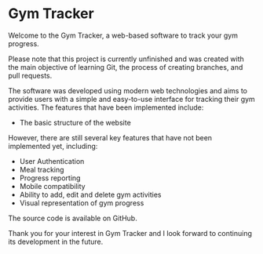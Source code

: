 # Gym Tracker
Welcome to the Gym Tracker, a web-based software to track your gym progress.

Please note that this project is currently unfinished and was created with the main objective of learning Git, the process of creating branches, and pull requests.

The software was developed using modern web technologies and aims to provide users with a simple and easy-to-use interface for tracking their gym activities. The features that have been implemented include:

* The basic structure of the website

However, there are still several key features that have not been implemented yet, including:

* User Authentication
* Meal tracking
* Progress reporting
* Mobile compatibility
* Ability to add, edit and delete gym activities
* Visual representation of gym progress

The source code is available on GitHub.

Thank you for your interest in Gym Tracker and I look forward to continuing its development in the future.
